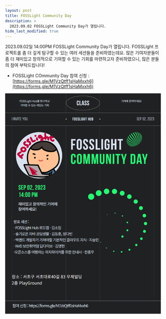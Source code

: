 ```yaml
---
layout: post
title: FOSSLight Community Day
description: >
  2023.09.02 FOSSLight Community Day가 열립니다.
hide_last_modified: true
---
```


2023.09.02일 14:00PM FOSSLight Community Day가 열립니다. FOSSLight 프로젝트를 좀 더 깊게 탐구할 수 있는 여러 세션들을 준비하였는데요. 많은 기여자분들이 좀 더 재미있고 창의적으로 기여할 수 있는 기회를 마련하고자 준비하였으니, 많은 분들의 참여 부탁드립니다!

 - FOSSLight COmmunity Day 참여 신청 : [https://forms.gle/M1VzQtff1sHaMxxh6](https://forms.gle/M1VzQtff1sHaMxxh6)


 ![](../../assets/img/news/FL_DAY.png)
